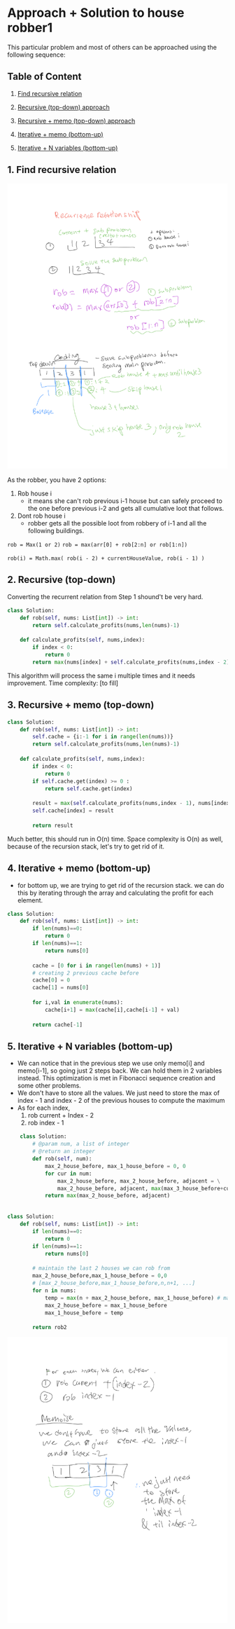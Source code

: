 # Approach + Solution to house robber1

This particular problem and most of others can be approached using the following sequence:

## Table of Content

1. [Find recursive relation](#find-recursive-relation)

1. [Recursive (top-down) approach](#recursive-top-down-approach)

1. [Recursive + memo (top-down) approach](#recursive-memo-top-down-approach)

1. [Iterative + memo (bottom-up)](#iterative-memo-bottom-up)

1. [Iterative + N variables (bottom-up)](#iterative-n-variables-bottom-up)

## 1. Find recursive relation

![alt text](../assets/recurrence_robber.png "Recursive Relation")

As the robber, you have 2 options:

1. Rob house i
   - it means she can't rob previous i-1 house but can safely proceed to the one before previous i-2 and gets all cumulative loot that follows.
2. Dont rob house i
   - robber gets all the possible loot from robbery of i-1 and all the following buildings.

`rob = Max(1 or 2)`
`rob = max(arr[0] + rob[2:n] or rob[1:n])`

`rob(i) = Math.max( rob(i - 2) + currentHouseValue, rob(i - 1) )`

## 2. Recursive (top-down)

Converting the recurrent relation from Step 1 shound't be very hard.

```python
class Solution:
    def rob(self, nums: List[int]) -> int:
        return self.calculate_profits(nums,len(nums)-1)

    def calculate_profits(self, nums,index):
        if index < 0:
            return 0
        return max(nums[index] + self.calculate_profits(nums,index - 2), self.calculate_profits(nums,index-1))

```

This algorithm will process the same i multiple times and it needs improvement. Time complexity: [to fill]

## 3. Recursive + memo (top-down)

```python
class Solution:
    def rob(self, nums: List[int]) -> int:
        self.cache = {i:-1 for i in range(len(nums))}
        return self.calculate_profits(nums,len(nums)-1)

    def calculate_profits(self, nums,index):
        if index < 0:
            return 0
        if self.cache.get(index) >= 0 :
            return self.cache.get(index)

        result = max(self.calculate_profits(nums,index - 1), nums[index] + self.calculate_profits(nums,index - 2))
        self.cache[index] = result

        return result
```

Much better, this should run in O(n) time. Space complexity is O(n) as well, because of the recursion stack, let's try to get rid of it.

## 4. Iterative + memo (bottom-up)

- for bottom up, we are trying to get rid of the recursion stack. we can do this by iterating through the array and calculating the profit for each element.

```python
class Solution:
    def rob(self, nums: List[int]) -> int:
        if len(nums)==0:
            return 0
        if len(nums)==1:
            return nums[0]

        cache = [0 for i in range(len(nums) + 1)]
        # creating 2 previous cache before
        cache[0] = 0
        cache[1] = nums[0]

        for i,val in enumerate(nums):
            cache[i+1] = max(cache[i],cache[i-1] + val)

        return cache[-1]

```

## 5. Iterative + N variables (bottom-up)

- We can notice that in the previous step we use only memo[i] and memo[i-1], so going just 2 steps back. We can hold them in 2 variables instead. This optimization is met in Fibonacci sequence creation and some other problems.
- We don't have to store all the values. We just need to store the max of index - 1 and index - 2 of the previous houses to compute the maximum
- As for each index,
  1. rob current + Index - 2
  1. rob index - 1

```python
    class Solution:
        # @param num, a list of integer
        # @return an integer
        def rob(self, num):
            max_2_house_before, max_1_house_before = 0, 0
            for cur in num:
                max_2_house_before, max_2_house_before, adjacent = \
                max_2_house_before, adjacent, max(max_3_house_before+cur, max_2_house_before+cur)
            return max(max_2_house_before, adjacent)

```

```python

class Solution:
    def rob(self, nums: List[int]) -> int:
        if len(nums)==0:
            return 0
        if len(nums)==1:
            return nums[0]

        # maintain the last 2 houses we can rob from
        max_2_house_before,max_1_house_before = 0,0
        # [max_2_house_before,max_1_house_before,n,n+1, ...]
        for n in nums:
            temp = max(n + max_2_house_before, max_1_house_before) # max money we can rob up til now
            max_2_house_before = max_1_house_before
            max_1_house_before = temp

        return rob2
```

![alt text](../assets/rr_memo.png "memo Relation")

